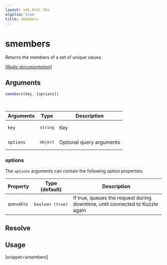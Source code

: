 ```yaml
---
layout: sdk.html.hbs
algolia: true
title: smembers
---
```


# smembers


Returns the members of a set of unique values.

[[_Redis documentation_]](https://redis.io/commands/smembers)


## Arguments

```js
smembers(key, [options])

```

<br/>

| Arguments    | Type    | Description |
|--------------|---------|-------------|
| `key` | <pre>string</pre> | Key |
| ``options`` | <pre>object</pre> | Optional query arguments |

### options

The `options` arguments can contain the following option properties:

| Property   | Type (default)   | Description                       |
| ---------- | ------- | --------------------------------- |
| `queuable` | <pre>boolean (true)</pre> | If true, queues the request during downtime, until connected to Kuzzle again |

## Resolve

## Usage

[snippet=smembers]
